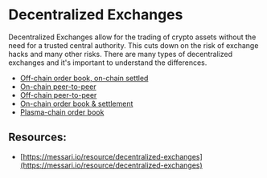 # Decentralized Exchanges

Decentralized Exchanges allow for the trading of crypto assets without the need for a trusted central authority. This cuts down on the risk of exchange hacks and many other risks. There are many types of decentralized exchanges and it's important to understand the differences. 

* [Off-chain order book, on-chain settled](off-chain-orderbook-on-chain-settlement/)
* [On-chain peer-to-peer](on-chain-peer-to-peer/)
* [Off-chain peer-to-peer](off-chain-peer-to-peer/)
* [On-chain order book & settlement](on-chain-orderbook-on-chain-settlement/)
* [Plasma-chain order book]()

## Resources:
* [https://messari.io/resource/decentralized-exchanges](https://messari.io/resource/decentralized-exchanges)

